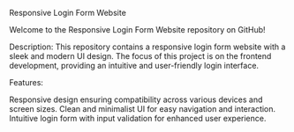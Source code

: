 Responsive Login Form Website

Welcome to the Responsive Login Form Website repository on GitHub!

Description:
This repository contains a responsive login form website with a sleek and modern UI design. The focus of this project is on the frontend development, providing an intuitive and user-friendly login interface.

Features:

Responsive design ensuring compatibility across various devices and screen sizes.
Clean and minimalist UI for easy navigation and interaction.
Intuitive login form with input validation for enhanced user experience.
